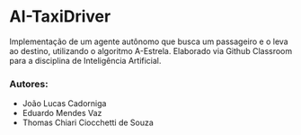 # AI-TaxiDriver

Implementação de um agente autônomo que busca um passageiro e o leva ao destino, utilizando o algoritmo A-Estrela. Elaborado via Github Classroom para a disciplina de Inteligência Artificial.

### Autores:
- João Lucas Cadorniga
- Eduardo Mendes Vaz
- Thomas Chiari Ciocchetti de Souza
